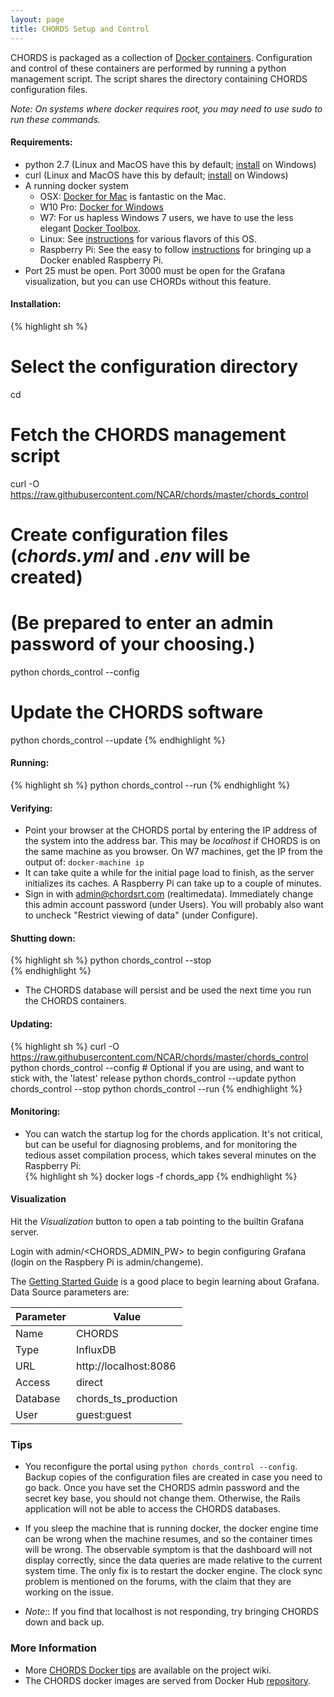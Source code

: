 ```yaml
---
layout: page
title: CHORDS Setup and Control
---
```


CHORDS is packaged as a collection of [Docker containers](https://hub.docker.com/r/ncareol/chords/). 
Configuration and control of these containers are performed by running a python management script. The script
shares the directory containing CHORDS configuration files.

_Note: On systems where docker requires root, you may need to use sudo to run these commands._

#### Requirements:
 * python 2.7 (Linux and MacOS have this by default; [install](https://www.python.org/downloads/windows/) on Windows)
 * curl (Linux and MacOS have this by default; [install](https://help.zendesk.com/hc/en-us/articles/229136847-Installing-and-using-cURL#install) on Windows)
 * A running docker system
   * OSX: [Docker for Mac](https://docs.docker.com/engine/installation/mac/#/docker-for-mac) is fantastic on the Mac.
   * W10 Pro: [Docker for Windows](https://docs.docker.com/engine/installation/windows/#/docker-for-mac)
   * W7: For us hapless Windows 7 users, we have to use the less elegant [Docker Toolbox](https://docs.docker.com/engine/installation/windows/#/docker-toolbox). 
   * Linux: See [instructions](https://docs.docker.com/engine/installation/linux/) for various flavors of this OS.
   * Raspberry Pi: See the easy to follow [instructions](https://github.com/NCAR/chords/wiki/Docker-on-Raspberry-Pi) for bringing up a Docker enabled
   Raspberry Pi.
 * Port 25 must be open. Port 3000 must be open for the Grafana visualization, but you can use CHORDs without this 
   feature.

#### Installation:
{% highlight sh %}
# Select the configuration directory
cd <configuration directory>

# Fetch the CHORDS management script
curl -O  https://raw.githubusercontent.com/NCAR/chords/master/chords_control

# Create configuration files (_chords.yml_ and _.env_ will be created)
# (Be prepared to enter an admin password of your choosing.)
python chords_control --config

# Update the CHORDS software
python chords_control --update
{% endhighlight %}
#### Running:
{% highlight sh %}
python chords_control --run
{% endhighlight %}

#### Verifying:
* Point your browser at the CHORDS portal by entering the IP address of the system into the address bar. This may be
_localhost_ if CHORDS is on the same machine as you browser. On W7 machines, get the IP from the output of: 
````docker-machine ip````
* It can take quite a while for the initial page load to finish, as the server initializes its caches. A
Raspberry Pi can take up to a couple of minutes. 
* Sign in with admin@chordsrt.com (realtimedata). Immediately change this admin account password (under Users). You will
  probably also want to uncheck "Restrict viewing of data" (under Configure).

#### Shutting down:
{% highlight sh %}
python chords_control --stop  
{% endhighlight %}
* The CHORDS database will persist and be used the next time you run the CHORDS containers.


#### Updating:
{% highlight sh %}
curl -O  https://raw.githubusercontent.com/NCAR/chords/master/chords_control
python chords_control --config  # Optional if you are using, and want to stick with, the 'latest' release
python chords_control --update
python chords_control --stop
python chords_control --run
{% endhighlight %}

#### Monitoring:
* You can watch the startup log for the chords application. It's not critical,
  but can be useful for diagnosing problems, and for monitoring the tedious
  asset compilation process, which takes several minutes on the Raspberry Pi:  
{% highlight sh %}
docker logs -f chords_app
{% endhighlight %}

#### Visualization
Hit the _Visualization_ button to open a tab pointing to the builtin Grafana server.

Login with admin/<CHORDS_ADMIN_PW> to begin configuring Grafana (login on the Raspbery Pi is admin/changeme).

The [Getting Started Guide](http://docs.grafana.org/guides/getting_started/) is a good place to begin
learning about Grafana. Data Source parameters are:


<table class="table table-striped">
  <thead>
    <tr>
      <th>Parameter</th>
      <th>Value</th>
    </tr>
  </thead>
  <tbody>
    <tr>
      <td>Name</td>
      <td>CHORDS</td>
    </tr>
    <tr>
      <td>Type</td>
      <td>InfluxDB</td>
    </tr>
    <tr>
      <td>URL</td>
      <td>http://localhost:8086</td>
    </tr>
    <tr>
      <td>Access</td>
      <td>direct</td>
    </tr>
    <tr>
      <td>Database</td>
      <td>chords_ts_production</td>
    </tr>
    <tr>
      <td>User</td>
      <td>guest:guest</td>
    </tr>
  </tbody>
</table>


### Tips
* You reconfigure the portal using ```python chords_control --config```. Backup copies of the configuration
files are created in case you need to go back. Once you have set the CHORDS admin password and the secret key base,
you should not change them. Otherwise, the Rails application will not be able to access the CHORDS databases.

* If you sleep the machine that is running docker, the docker engine time can be wrong when the machine resumes, and so the container times will be wrong. The observable symptom is that the dashboard will not display correctly, since the data queries  are made relative to the current system time. The only fix is to restart the docker engine. The clock sync problem is mentioned on the forums, with the claim that they are working on the issue.

* _Note:_: If you find that localhost is not responding, try bringing CHORDS down and back up.

### More Information  
* More [CHORDS Docker tips](https://github.com/NCAR/chords/wiki/Docker-Details-and-Tips) are available on the project wiki.
* The CHORDS docker images are served from Docker Hub [repository](https://hub.docker.com/r/ncareol/chords_app/).
